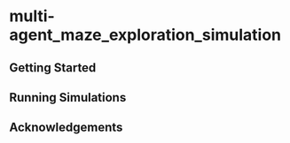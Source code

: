 # multi-agent_maze_exploration_simulation


## Getting Started

## Running Simulations

## Acknowledgements
